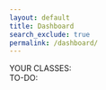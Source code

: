 ```yaml
---
layout: default
title: Dashboard
search_exclude: true
permalink: /dashboard/
---
```

<div class="dashboard-container">
    <div class="user-classes">
        <div class="title-container">YOUR CLASSES:</div> <!-- arrgh!! -->
        <div class="class-container">
            <div class="class-row">
            </div>
        </div>
    </div>
    <div class="spacer"></div> <!-- blank area to separate -->
    <div class="user-assignments">
        <div class="assignment-dropdown-container">TO-DO:</div>
        <div class="assignment-list-container">
        </div>
    </div>
</div>

<script src="{{site.baseurl}}/assets/js/dashboard.js"></script>